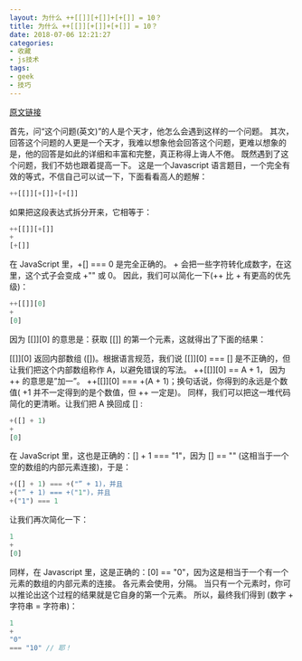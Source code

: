 ```yaml
---
layout: 为什么 ++[[]][+[]]+[+[]] = 10？
title: 为什么 ++[[]][+[]]+[+[]] = 10？
date: 2018-07-06 12:21:27
categories:
- 收藏
- js技术
tags:
- geek
- 技巧
---
```

[原文链接](http://justjavac.com/javascript/2012/05/24/can-you-explain-why-10.html)

首先，问“这个问题(英文)”的人是个天才，他怎么会遇到这样的一个问题。 其次，回答这个问题的人更是一个天才，我难以想象他会回答这个问题，更难以想象的是，他的回答是如此的详细和丰富和完整，真正称得上诲人不倦。
既然遇到了这个问题，我们不妨也跟着提高一下。
这是一个Javascript 语言题目，一个完全有效的等式，不信自己可以试一下，下面看看高人的题解：

```javascript
++[[]][+[]]+[+[]]
```

如果把这段表达式拆分开来，它相等于：

```javascript
++[[]][+[]]
+
[+[]]
```

在 JavaScript 里，+[] === 0 是完全正确的。 + 会把一些字符转化成数字，在这里，这个式子会变成 +"" 或 0。
因此，我们可以简化一下(++ 比 + 有更高的优先级)：

```javascript
++[[]][0]
+
[0]
```

因为 [[]][0] 的意思是：获取 [[]] 的第一个元素，这就得出了下面的结果：

[[]][0] 返回内部数组 ([])。根据语言规范，我们说 [[]][0] === [] 是不正确的，但让我们把这个内部数组称作 A，以避免错误的写法。
++[[]][0] == A + 1， 因为 ++ 的意思是”加一”。
++[[]][0] === +(A + 1)；换句话说，你得到的永远是个数值( +1 并不一定得到的是个数值，但 ++ 一定是)。
同样，我们可以把这一堆代码简化的更清晰。让我们把 A 换回成 [] :

```javascript
+([] + 1)
+
[0]
```

在 JavaScript 里，这也是正确的：[] + 1 === "1"，因为 [] == "" (这相当于一个空的数组的内部元素连接)，于是：

```javascript
+([] + 1) === +("” + 1)，并且
+("” + 1) === +("1")，并且
+("1") === 1
```

让我们再次简化一下：

```javascript
1
+
[0]

```

同样，在 Javascript 里，这是正确的：[0] == "0"，因为这是相当于一个有一个元素的数组的内部元素的连接。 各元素会使用，分隔。 当只有一个元素时，你可以推论出这个过程的结果就是它自身的第一个元素。
所以，最终我们得到 (数字 + 字符串 = 字符串)：

```javascript
1
+
"0"
=== "10" // 耶！
```
